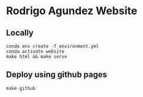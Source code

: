 # Rodrigo Agundez Website

## Locally

```
conda env create -f environment.yml
conda activate website
make html && make serve
```


## Deploy using github pages
```
make github
```
